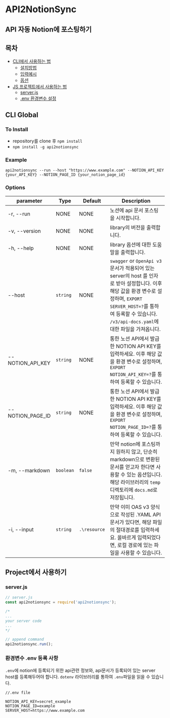 # API2NotionSync

## API 자동 Notion에 포스팅하기

## 목차

- [CLI에서 사용하는 법](#cli-global)
	- [설치방법](#to-install)
	- [입력예시](#example)
	- [옵션](#options)
- [JS 프로젝트에서 사용하는 법](#project에서-사용하기)
	- [server.js](#serverjs)
	- [.env 환경변수 설정](#환경변수-env-등록-사항)

## CLI Global

### To Install
- repository를 clone 후 `npm install`
- `npm install -g api2notionsync`

### Example
```
api2notionsync --run --host "https://www.example.com" --NOTION_API_KEY {your_API_KEY} --NOTION_PAGE_ID {your_notion_page_id}
```

### Options
| parameter | Type | Default | Description |
| --- | --- | --- | --- |
| -r, --run | NONE | NONE | 노션에 api 문서 포스팅을 시작합니다. |
| -v, --version | NONE | NONE | library의 버전을 출력합니다. |
| -h, --help | NONE | NONE | library 옵션에 대한 도움말을 출력합니다. |
| --host | `string` | NONE | `swagger` or `OpenApi v3` 문서가 적용되어 있는 server의 host 를 인자로 받아 설정합니다. 이후 해당 값을 환경 변수로 설정하며, `EXPORT SERVER_HOST=?`를 통하여 등록할 수 있습니다. `/v3/api-docs.yaml`에 대한 파일을 가져옵니다.  | 
| --NOTION_API_KEY | `string` | NONE | 통한 노션 API에서 발급한 NOTION API KEY를 입력하세요. 이후 해당 값을 환경 변수로 설정하며, `EXPORT NOTION_API_KEY=?`를 통하여 등록할 수 있습니다. |
| --NOTION_PAGE_ID | `string` | NONE | 통한 노션 API에서 발급한 NOTION API KEY를 입력하세요. 이후 해당 값을 환경 변수로 설정하며, `EXPORT NOTION_PAGE_ID=?`를 통하여 등록할 수 있습니다. |
| -m, --markdown | `boolean` | `false` | 만약 notion에 포스팅까지 원하지 않고, 단순히 markdown으로 변환된 문서를 얻고자 한다면 사용할 수 있는 옵션입니다. 해당 라이브러리의 `temp` 디렉토리에 `docs.md`로 저장됩니다. |
| -i, --input | `string` | `.\resource` | 만약 이미 OAS v3 양식으로 작성된 .YAML API문서가 있다면, 해당 파일의 절대경로를 입력하세요. 올바르게 입력되었다면, 로컬 경로에 있는 파일을 사용할 수 있습니다. |

## Project에서 사용하기

### server.js
```js
// server.js
const api2notionsync = require('api2notionsync');

/* 
...
your server code
...
*/

// append command
api2notionsync.run();
```
### 환경변수 .env 등록 사항

`.env`에 notion에 등록되기 위한 api관련 정보와, api문서가 등록되어 있는 server host를 등록해두어야 합니다.
`dotenv` 라이브러리를 통하여 `.env`파일을 읽을 수 있습니다.
``` properties
//.env file

NOTION_API_KEY=secret_example
NOTION_PAGE_ID=example
SERVER_HOST=https://www.example.com
```

